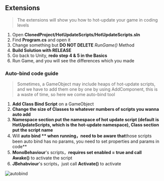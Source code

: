 ## Extensions

> The extensions will show you how to hot-update your game in coding levels

1. Open **ClonedProject/HotUpdateScripts/HotUpdateScripts.sln**
2. Find **Program.cs** and open it
3. Change something but **DO NOT DELETE** *RunGame()* Method
4. **Build Solution with RELEASE**
5. Go back to Unity, **redo step 4 & 5 in the Basics**
6. Run Game, and you will see the differences which you made



### Auto-bind code guide

> Sometimes, a GameObject may include heaps of hot-update scripts, and we have to add them one by one by using AddComponent, this is a waste of time, so here we come auto-bind tool

1. **Add Class Bind Script** on a GameObject
2. **Change the size of Classes to whatever numbers of scripts you wanna auto add**
3. **Namespace section put the namespace of hot update script (default is HotUpdateScripts, which is the hot-update namespace), Class section put the script name**
4. Will **auto bind ** **when running**，need to be aware that**those scripts been auto bind has no params, you need to set properties and params in code**
5. **MonoBehaviour**'s scripts，**requires set enabled = true and call Awake()** to activate the script
6. **JBehabviour**'s scripts，just call **Activate()** to activate

![autobind](https://s1.ax1x.com/2020/09/04/wkGjqe.jpg)

